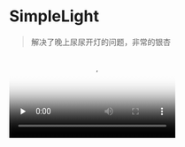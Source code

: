 # SimpleLight
> 解决了晚上尿尿开灯的问题，非常的银杏

<video id="video" controls="" preload="none" poster="使用效果">
      <source id="mp4" src="http://www.visualnet.cloud:9000/s/XcjC4KDjX8cridi/download" type="video/mp4">
</videos>
![使用效果](http://www.visualnet.cloud:9000/s/XcjC4KDjX8cridi/download)

